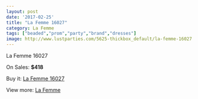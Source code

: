 ```yaml
---
layout: post
date: '2017-02-25'
title: "La Femme 16027"
category: La Femme
tags: ["beaded","prom","party","brand","dresses"]
image: http://www.lustparties.com/5625-thickbox_default/la-femme-16027.jpg
---
```

La Femme 16027

On Sales: **$418**
<a href="https://www.lustparties.com/en/la-femme/1901-la-femme-16027.html"><amp-img layout="responsive" width="600" height="600" src="//www.lustparties.com/5625-thickbox_default/la-femme-16027.jpg" alt="La Femme 16027 0" /></a>
<a href="https://www.lustparties.com/en/la-femme/1901-la-femme-16027.html"><amp-img layout="responsive" width="600" height="600" src="//www.lustparties.com/5626-thickbox_default/la-femme-16027.jpg" alt="La Femme 16027 1" /></a>

Buy it: [La Femme 16027](https://www.lustparties.com/en/la-femme/1901-la-femme-16027.html "La Femme 16027")

View more: [La Femme](https://www.lustparties.com/en/4-la-femme "La Femme")